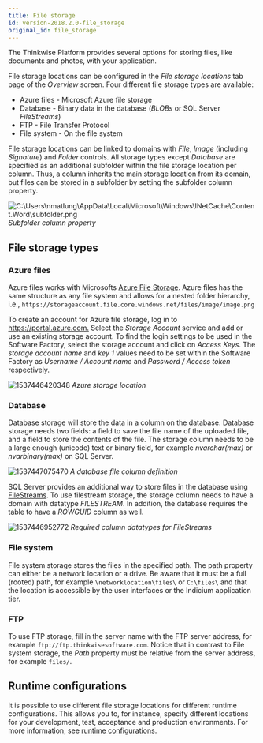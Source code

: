 ```yaml
---
title: File storage
id: version-2018.2.0-file_storage
original_id: file_storage
---
```


The Thinkwise Platform provides several options for storing files, like documents and photos, with your application.

File storage locations can be configured in the *File storage locations* tab page of the *Overview* screen. Four different file storage types are available:

- Azure files - Microsoft Azure file storage
- Database - Binary data in the database (*BLOBs* or SQL Server *FileStreams*)
- FTP - File Transfer Protocol
- File system - On the file system

File storage locations can be linked to domains with *File*, *Image* (including *Signature*) and *Folder* controls. All storage types except *Database* are specified as an additional subfolder within the file storage location per column. Thus, a column inherits the main storage location from its domain, but files can be stored in a subfolder by setting the subfolder column property.

![C:\\Users\\nmatlung\\AppData\\Local\\Microsoft\\Windows\\INetCache\\Content.Word\\subfolder.png](assets/sf/image26.png)
*Subfolder column property*

## File storage types

### Azure files

Azure files works with Microsofts [Azure File Storage](https://azure.microsoft.com/en-us/services/storage/files/). Azure files has the same structure as any file system and allows for a nested folder hierarchy, i.e., `https://storageaccount.file.core.windows.net/files/image/image.png`

To create an account for Azure file storage, log in to <https://portal.azure.com.> Select the *Storage Account* service and add or use an existing storage account. To find the login settings to be used in the Software Factory, select the storage account and click on *Access Keys*. The *storage account name* and *key 1* values need to be set within the Software Factory as *Username / Account name* and *Password / Access token* respectively.

![1537446420348](assets/sf/1537446420348.png)
*Azure storage location*

### Database

Database storage will store the data in a column on the database. Database storage needs two fields: a field to save the file name of the uploaded file, and a field to store the contents of the file. The storage column needs to be a large enough (unicode) text or binary field, for example *nvarchar(max)* or *nvarbinary(max)* on SQL Server.

![1537447075470](assets/sf/1537447075470.png)
*A database file column definition*

SQL Server provides an additional way to store files in the database using [FileStreams](https://docs.microsoft.com/en-us/sql/relational-databases/blob/filestream-sql-server?view=sql-server-2017). To use filestream storage, the storage column needs to have a domain with datatype *FILESTREAM*. In addition, the database requires the table to have a *ROWGUID* column as well.

![1537446952772](assets/sf/1537446952772.png)
*Required column datatypes for FileStreams*

### File system

File system storage stores the files in the specified path. The path property can either be a network location or a drive. Be aware that it must be a full (rooted) path, for example `\networklocation\files\` or `C:\files\` and that the location is accessible by the user interfaces or the Indicium application tier.

### FTP

To use FTP storage, fill in the server name with the FTP server address, for example `ftp://ftp.thinkwisesoftware.com`. Notice that in contrast to File system storage, the *Path* property must be relative from the server address, for example `files/`.

## Runtime configurations

It is possible to use different file storage locations for different runtime configurations. This allows you to, for instance, specify different locations for your development, test, acceptance and production environments. For more information, see [runtime configurations](runtime_configuration).